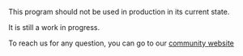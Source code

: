 This program should not be used in production in its current state.

It is still a work in progress.

To reach us for any question, you can go to our [community website](https://community.tenzu.net)